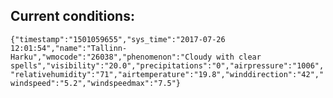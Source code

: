 ## Current conditions: 
 ``` {"timestamp":"1501059655","sys_time":"2017-07-26 12:01:54","name":"Tallinn-Harku","wmocode":"26038","phenomenon":"Cloudy with clear spells","visibility":"20.0","precipitations":"0","airpressure":"1006","relativehumidity":"71","airtemperature":"19.8","winddirection":"42","windspeed":"5.2","windspeedmax":"7.5"} ```
